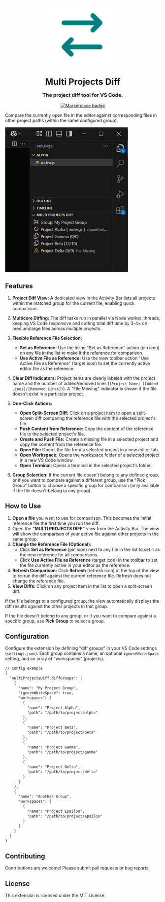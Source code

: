 <div align="center">

<img src="https://github.com/ai-autocoder/multi-project-diff/blob/main/icon.png?raw=true" width="200" alt="Logo">

</div>

<h1 align="center" style="margin: 2rem auto 1rem;">
Multi Projects Diff
</h1>

<h3 align="center" style="margin: 0 auto 1rem;">The project diff tool for VS Code.</h3>

<p align="center">
 <a href="https://marketplace.visualstudio.com/items?itemName=FrancescoAnzalone.multi-projects-diff">
 <img src="https://vsmarketplacebadges.dev/version/FrancescoAnzalone.multi-projects-diff.png?label=Multi%20Project%20Diff" alt="Marketplace badge"></a>
</p>

Compare the currently open file in the editor against corresponding files in other project paths (within the same configured group).

![Image of UI overview](screenshot1.png)

## Features

1. **Project Diff View:** A dedicated view in the Activity Bar lists all projects within the matched group for the current file, enabling quick comparison.

2. **Multicore Diffing:** The diff tasks run in parallel via Node worker_threads, keeping VS Code responsive and cutting total diff time by 3-4× on medium/large files across multiple projects.

3. **Flexible Reference File Selection:**
    *   **Set as Reference:** Use the inline "Set as Reference" action (pin icon) on any file in the list to make it the reference for comparison.
    *   **Use Active File as Reference:** Use the view toolbar action "Use Active File as Reference" (target icon) to set the currently active editor file as the reference.

4. **Clear Diff Indicators:** Project items are clearly labeled with the project name and the number of added/removed lines (`[Project Name] ([Added Lines]/[Removed Lines])`). A "File Missing" indicator is shown if the file doesn't exist in a particular project.

5. **One-Click Actions:**
    *   **Open Split-Screen Diff:** Click on a project item to open a split-screen diff comparing the reference file with the selected project's file.
    *   **Push Content from Reference:** Copy the content of the reference file to the selected project's file.
    *   **Create and Push File:** Create a missing file in a selected project and copy the content from the reference file.
    *   **Open File:** Opens the file from a selected project in a new editor tab.
    *   **Open Workspace:** Opens the workspace folder of a selected project in a new VS Code window.
    *   **Open Terminal:** Opens a terminal in the selected project's folder.

6. **Group Selection:** If the current file doesn't belong to any defined group, or if you want to compare against a different group, use the "Pick Group" button to choose a specific group for comparison (only available if the file doesn't belong to any group).

## How to Use

1.  **Open a file** you want to use for comparison. This becomes the initial reference file the first time you run the diff.
2.  Open the **"MULTI PROJECTS DIFF"** view from the Activity Bar. The view will show the comparison of your active file against other projects in the same group.
3.  **Change the Reference File (Optional):**
    *   Click **Set as Reference** (pin icon) next to any file in the list to set it as the new reference for all comparisons.
    *   Click **Use Active File as Reference** (target icon) in the toolbar to set the file currently active in your editor as the reference.
4.  **Refresh Comparison:** Click **Refresh** (refresh icon) at the top of the view to re-run the diff against the current reference file. Refresh does not change the reference file.
5.  **View Diffs:** Click on any project item in the list to open a split-screen diff.

If the file belongs to a configured group, the view automatically displays the diff results against the other projects in that group.

If the file doesn't belong to any group, or if you want to compare against a specific group, use **Pick Group** to select a group.

## Configuration

Configure the extension by defining "diff groups" in your VS Code settings (`settings.json`). Each group contains a name, an optional `ignoreWhiteSpace` setting, and an array of "workspaces" (projects).

```jsonc
// Config example
{
  "multiProjectsDiff.diffGroups": [
    {
      "name": "My Project Group",
      "ignoreWhiteSpace": true,
      "workspaces": [
        {
          "name": "Project Alpha",
          "path": "/path/to/project/alpha"
        },
        {
          "name": "Project Beta",
          "path": "/path/to/project/beta"
        },
        {
          "name": "Project Gamma",
          "path": "/path/to/project/gamma"
        },
        {
          "name": "Project Delta",
          "path": "/path/to/project/delta"
        }
      ]
    },
    {
      "name": "Another Group",
      "workspaces": [
        {
          "name": "Project Epsilon",
          "path": "/path/to/project/epsilon"
        }
      ]
    }
  ]
}
```

## Contributing

Contributions are welcome!  Please submit pull requests or bug reports.

## License

This extension is licensed under the MIT License.
